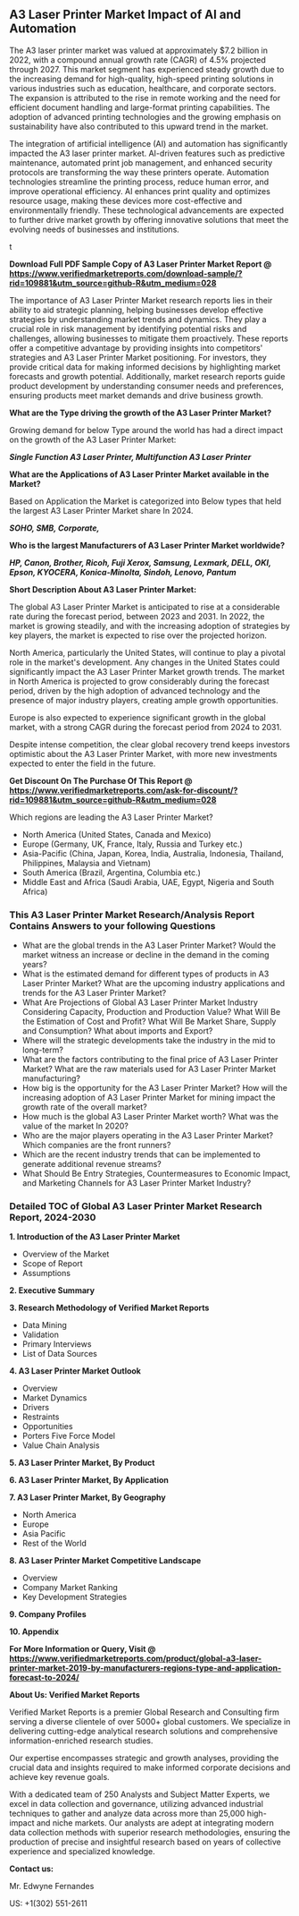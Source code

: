 <h2>A3 Laser Printer Market Impact of AI and Automation</h2><p>The A3 laser printer market was valued at approximately $7.2 billion in 2022, with a compound annual growth rate (CAGR) of 4.5% projected through 2027. This market segment has experienced steady growth due to the increasing demand for high-quality, high-speed printing solutions in various industries such as education, healthcare, and corporate sectors. The expansion is attributed to the rise in remote working and the need for efficient document handling and large-format printing capabilities. The adoption of advanced printing technologies and the growing emphasis on sustainability have also contributed to this upward trend in the market.</p><p>The integration of artificial intelligence (AI) and automation has significantly impacted the A3 laser printer market. AI-driven features such as predictive maintenance, automated print job management, and enhanced security protocols are transforming the way these printers operate. Automation technologies streamline the printing process, reduce human error, and improve operational efficiency. AI enhances print quality and optimizes resource usage, making these devices more cost-effective and environmentally friendly. These technological advancements are expected to further drive market growth by offering innovative solutions that meet the evolving needs of businesses and institutions.</p>t</p><p id="" class=""><strong>Download Full PDF Sample Copy of A3 Laser Printer Market Report @ <a href="https://www.verifiedmarketreports.com/download-sample/?rid=109881&utm_source=github-R&utm_medium=028" target="_blank">https://www.verifiedmarketreports.com/download-sample/?rid=109881&utm_source=github-R&utm_medium=028</a></strong></p><p>The importance of&nbsp;A3 Laser Printer Market research reports lies in their ability to aid strategic planning, helping businesses develop effective strategies by understanding market trends and dynamics. They play a crucial role in risk management by identifying potential risks and challenges, allowing businesses to mitigate them proactively. These reports offer a competitive advantage by providing insights into competitors' strategies and A3 Laser Printer Market positioning. For investors, they provide critical data for making informed decisions by highlighting market forecasts and growth potential. Additionally, market research reports guide product development by understanding consumer needs and preferences, ensuring products meet market demands and drive business growth.</p><p><strong>What are the&nbsp;Type driving the growth of the A3 Laser Printer Market?</strong></p><p id="" class="">Growing demand for below Type around the world has had a direct impact on the growth of the A3 Laser Printer Market:</p><em><strong>Single Function A3 Laser Printer, Multifunction A3 Laser Printer</strong></em></p><strong>What are the&nbsp;Applications&nbsp;of A3 Laser Printer Market available in the Market?</strong></p><p id="" class="">Based on Application the Market is categorized into Below types that held the largest A3 Laser Printer Market share In 2024.</p><em><strong>SOHO, SMB, Corporate, </strong></em></p><strong>Who is the largest Manufacturers of A3 Laser Printer Market worldwide?</strong></p><p><em><strong>HP, Canon, Brother, Ricoh, Fuji Xerox, Samsung, Lexmark, DELL, OKI, Epson, KYOCERA, Konica-Minolta, Sindoh, Lenovo, Pantum</strong></em></p><p id="" class=""><strong>Short Description About A3 Laser Printer Market:</strong></p><p>The global A3 Laser Printer Market is anticipated to rise at a considerable rate during the forecast period, between 2023 and 2031. In 2022, the market is growing steadily, and with the increasing adoption of strategies by key players, the market is expected to rise over the projected horizon.</p><p>North America, particularly the United States, will continue to play a pivotal role in the market's development. Any changes in the United States could significantly impact the A3 Laser Printer Market growth trends. The market in North America is projected to grow considerably during the forecast period, driven by the high adoption of advanced technology and the presence of major industry players, creating ample growth opportunities.</p><p>Europe is also expected to experience significant growth in the global market, with a strong CAGR during the forecast period from 2024 to 2031.</p><p>Despite intense competition, the clear global recovery trend keeps investors optimistic about the A3 Laser Printer Market, with more new investments expected to enter the field in the future.</p><p id="" class=""><strong>Get Discount On The Purchase Of This Report @ <a href="https://www.verifiedmarketreports.com/ask-for-discount/?rid=109881&utm_source=github-R&utm_medium=028" target="_blank">https://www.verifiedmarketreports.com/ask-for-discount/?rid=109881&utm_source=github-R&utm_medium=028</a></strong></p>Which regions are leading the A3 Laser Printer Market?</p><ul><li>North America (United States, Canada and Mexico)</li><li>Europe (Germany, UK, France, Italy, Russia and Turkey etc.)</li><li>Asia-Pacific (China, Japan, Korea, India, Australia, Indonesia, Thailand, Philippines, Malaysia and Vietnam)</li><li>South America (Brazil, Argentina, Columbia etc.)</li><li>Middle East and Africa (Saudi Arabia, UAE, Egypt, Nigeria and South Africa)</li></ul><h3 id="" class="">This A3 Laser Printer Market Research/Analysis Report Contains Answers to your following Questions</h3><ul><li>What are the global trends in the A3 Laser Printer Market? Would the market witness an increase or decline in the demand in the coming years?</li><li>What is the estimated demand for different types of products in A3 Laser Printer Market? What are the upcoming industry applications and trends for the A3 Laser Printer Market?</li><li>What Are Projections of Global A3 Laser Printer Market Industry Considering Capacity, Production and Production Value? What Will Be the Estimation of Cost and Profit? What Will Be Market Share, Supply and Consumption? What about imports and Export?</li><li>Where will the strategic developments take the industry in the mid to long-term?</li><li>What are the factors contributing to the final price of A3 Laser Printer Market? What are the raw materials used for A3 Laser Printer Market manufacturing?</li><li>How big is the opportunity for the A3 Laser Printer Market? How will the increasing adoption of A3 Laser Printer Market for mining impact the growth rate of the overall market?</li><li>How much is the global A3 Laser Printer Market worth? What was the value of the market In 2020?</li><li>Who are the major players operating in the A3 Laser Printer Market? Which companies are the front runners?</li><li>Which are the recent industry trends that can be implemented to generate additional revenue streams?</li><li>What Should Be Entry Strategies, Countermeasures to Economic Impact, and Marketing Channels for A3 Laser Printer Market Industry?</li></ul><h3 id="" class="">Detailed TOC of Global A3 Laser Printer Market Research Report, 2024-2030</h3><p id="" class=""><strong>1. Introduction of the A3 Laser Printer Market</strong></p><ul><li>Overview of the Market</li><li>Scope of Report</li><li>Assumptions</li></ul><p id="" class=""><strong>2. Executive Summary</strong></p><p id="" class=""><strong>3. Research Methodology of Verified Market Reports</strong></p><ul><li>Data Mining</li><li>Validation</li><li>Primary Interviews</li><li>List of Data Sources</li></ul><p id="" class=""><strong>4. A3 Laser Printer Market Outlook</strong></p><ul><li>Overview</li><li>Market Dynamics</li><li>Drivers</li><li>Restraints</li><li>Opportunities</li><li>Porters Five Force Model</li><li>Value Chain Analysis</li></ul><p id="" class=""><strong>5. A3 Laser Printer Market, By Product</strong></p><p id="" class=""><strong>6. A3 Laser Printer Market, By Application</strong></p><p id="" class=""><strong>7. A3 Laser Printer Market, By Geography</strong></p><ul><li>North America</li><li>Europe</li><li>Asia Pacific</li><li>Rest of the World</li></ul><p id="" class=""><strong>8. A3 Laser Printer Market Competitive Landscape</strong></p><ul><li>Overview</li><li>Company Market Ranking</li><li>Key Development Strategies</li></ul><p id="" class=""><strong>9. Company Profiles</strong></p><p id="" class=""><strong>10. Appendix</strong></p><p id="" class=""><strong>For More Information or Query, Visit @ <a href="https://www.verifiedmarketreports.com/product/global-a3-laser-printer-market-2019-by-manufacturers-regions-type-and-application-forecast-to-2024/" target="_blank">https://www.verifiedmarketreports.com/product/global-a3-laser-printer-market-2019-by-manufacturers-regions-type-and-application-forecast-to-2024/</a></strong></p><p id="" class=""><strong>About Us: Verified Market Reports</strong></p><p id="" class="">Verified Market Reports is a premier Global Research and Consulting firm serving a diverse clientele of over 5000+ global customers. We specialize in delivering cutting-edge analytical research solutions and comprehensive information-enriched research studies.</p><p id="" class="">Our expertise encompasses strategic and growth analyses, providing the crucial data and insights required to make informed corporate decisions and achieve key revenue goals.</p><p id="" class="">With a dedicated team of 250 Analysts and Subject Matter Experts, we excel in data collection and governance, utilizing advanced industrial techniques to gather and analyze data across more than 25,000 high-impact and niche markets. Our analysts are adept at integrating modern data collection methods with superior research methodologies, ensuring the production of precise and insightful research based on years of collective experience and specialized knowledge.</p><p id="" class=""><strong>Contact us:</strong></p><p id="" class="">Mr. Edwyne Fernandes</p><p id="" class="">US: +1(302) 551-2611</p>